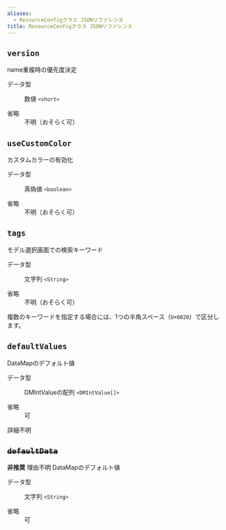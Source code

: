 ```yaml
---
aliases:
  - ResourceConfigクラス JSONリファレンス
title: ResourceConfigクラス JSONリファレンス
---
```


<section>

## `version`
name重複時の優先度決定     
<dl>
<dt>データ型</dt>
<dd>

数値 `<short>`
</dd>
<dt>省略</dt>
<dd>不明（おそらく可）</dd>
</dl>
</section>

<section>

## `useCustomColor`       
カスタムカラーの有効化     
<dl>
<dt>データ型</dt>
<dd>

真偽値 `<boolean>`
</dd>
<dt>省略</dt>
<dd>不明（おそらく可）</dd>
</dl>
</section>

<section>

## `tags`
モデル選択画面での検索キーワード
<dl>
<dt>データ型</dt>
<dd>

文字列 `<String>`
</dd>
<dt>省略</dt>
<dd>不明（おそらく可）</dd>
</dl>

複数のキーワードを指定する場合には、1つの半角スペース（`U+0020`）で区分します。
</section>

<section>

## `defaultValues`
DataMapのデフォルト値
<dl>
<dt>データ型</dt>
<dd>

DMIntValueの配列 `<DMIntValue[]>`
</dd>
<dt>省略</dt>
<dd>可</dd>
</dl>

詳細不明
</section>

<section>

## ~~`defaultData`~~
**非推奨** 理由不明
DataMapのデフォルト値
<dl>
<dt>データ型</dt>
<dd>

文字列 `<String>`
</dd>
<dt>省略</dt>
<dd>可</dd>
</dl>
</section>
